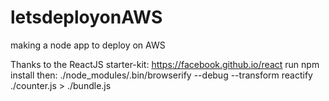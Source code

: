 # letsdeployonAWS
making a node app to deploy on AWS


Thanks to the ReactJS starter-kit: https://facebook.github.io/react
run npm install
then:
./node_modules/.bin/browserify --debug --transform reactify ./counter.js > ./bundle.js